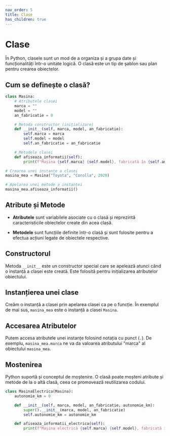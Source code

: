 ```yaml
---
nav_order: 5
title: Clase
has_children: true
---
```


# Clase

În Python, clasele sunt un mod de a organiza și a grupa date și funcționalități într-o unitate logică.
O clasă este un tip de șablon sau plan pentru crearea obiectelor.

## Cum se definește o clasă?

```python
class Masina:
    # Atributele clasei
    marca = ""
    model = ""
    an_fabricatie = 0

    # Metoda constructor (inițializare)
    def __init__(self, marca, model, an_fabricatie):
        self.marca = marca
        self.model = model
        self.an_fabricatie = an_fabricatie

    # Metodele clasei
    def afiseaza_informatii(self):
        print(f"Mașina {self.marca} {self.model}, fabricată în {self.an_fabricatie}")

# Crearea unei instanțe a clasei
masina_mea = Masina("Toyota", "Corolla", 2020)

# Apelarea unei metode a instanței
masina_mea.afiseaza_informatii()
```

## Atribute și Metode

- **Atributele** sunt variabilele asociate cu o clasă și reprezintă caracteristicile obiectelor create din acea clasă.
  
- **Metodele** sunt funcțiile definite într-o clasă și sunt folosite pentru a efectua acțiuni legate de obiectele respective.

## Constructorul

Metoda `__init__` este un constructor special care se apelează atunci când o instanță a clasei este creată. Este folosită pentru inițializarea atributelor obiectului.

## Instanțierea unei clase

Creăm o instanță a clasei prin apelarea clasei ca pe o funcție. În exemplul de mai sus, `masina_mea` este o instanță a clasei `Masina`.

## Accesarea Atributelor

Putem accesa atributele unei instanțe folosind notația cu punct (`.`). De exemplu, `masina_mea.marca` ne va da valoarea atributului "marca" al obiectului `masina_mea`.

## Mostenirea

Python suportă și conceptul de moștenire. O clasă poate moșteni atribute și metode de la o altă clasă, ceea ce promovează reutilizarea codului.

```python
class MasinaElectrica(Masina):
    autonomie_km = 0

    def __init__(self, marca, model, an_fabricatie, autonomie_km):
        super().__init__(marca, model, an_fabricatie)
        self.autonomie_km = autonomie_km

    def afiseaza_informatii_electrica(self):
        print(f"Mașina electrică {self.marca} {self.model}, fabricată în {self.an_fabricatie}, cu o autonomie de {self.autonomie_km} km")
```
